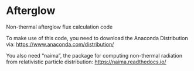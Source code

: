 # Afterglow
Non-thermal afterglow flux calculation code 

To make use of this code, you need to download the Anaconda Distribution via:
https://www.anaconda.com/distribution/

You also need “naima”, the package for computing non-thermal radiation from relativistic particle distribution:
https://naima.readthedocs.io/
